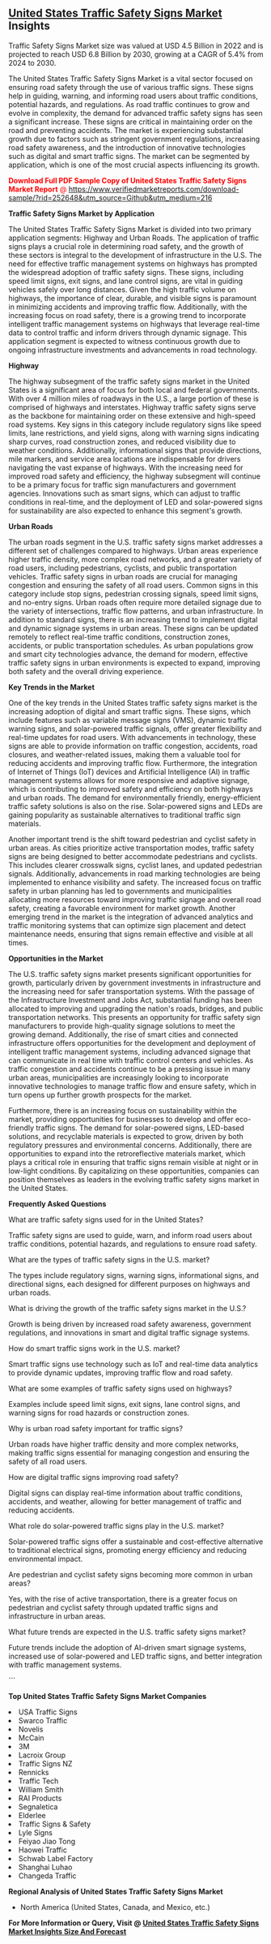 <h2><a href="https://www.verifiedmarketreports.com/download-sample/?rid=252648&amp;utm_source=Github&amp;utm_medium=216" target="_blank">United States Traffic Safety Signs Market</a> Insights</h2><p>Traffic Safety Signs Market size was valued at USD 4.5 Billion in 2022 and is projected to reach USD 6.8 Billion by 2030, growing at a CAGR of 5.4% from 2024 to 2030.</p><p><p>The United States Traffic Safety Signs Market is a vital sector focused on ensuring road safety through the use of various traffic signs. These signs help in guiding, warning, and informing road users about traffic conditions, potential hazards, and regulations. As road traffic continues to grow and evolve in complexity, the demand for advanced traffic safety signs has seen a significant increase. These signs are critical in maintaining order on the road and preventing accidents. The market is experiencing substantial growth due to factors such as stringent government regulations, increasing road safety awareness, and the introduction of innovative technologies such as digital and smart traffic signs. The market can be segmented by application, which is one of the most crucial aspects influencing its growth. <p><span class=""><span style="color: #ff0000;"><strong>Download Full PDF Sample Copy of United States Traffic Safety Signs Market Report</strong> @ </span><a href="https://www.verifiedmarketreports.com/download-sample/?rid=252648&amp;utm_source=Github&amp;utm_medium=216" target="_blank">https://www.verifiedmarketreports.com/download-sample/?rid=252648&amp;utm_source=Github&amp;utm_medium=216</a></span></p></p><p><strong>Traffic Safety Signs Market by Application</strong></p><p>The United States Traffic Safety Signs Market is divided into two primary application segments: Highway and Urban Roads. The application of traffic signs plays a crucial role in determining road safety, and the growth of these sectors is integral to the development of infrastructure in the U.S. The need for effective traffic management systems on highways has prompted the widespread adoption of traffic safety signs. These signs, including speed limit signs, exit signs, and lane control signs, are vital in guiding vehicles safely over long distances. Given the high traffic volume on highways, the importance of clear, durable, and visible signs is paramount in minimizing accidents and improving traffic flow. Additionally, with the increasing focus on road safety, there is a growing trend to incorporate intelligent traffic management systems on highways that leverage real-time data to control traffic and inform drivers through dynamic signage. This application segment is expected to witness continuous growth due to ongoing infrastructure investments and advancements in road technology.</p><p><strong>Highway</strong></p><p>The highway subsegment of the traffic safety signs market in the United States is a significant area of focus for both local and federal governments. With over 4 million miles of roadways in the U.S., a large portion of these is comprised of highways and interstates. Highway traffic safety signs serve as the backbone for maintaining order on these extensive and high-speed road systems. Key signs in this category include regulatory signs like speed limits, lane restrictions, and yield signs, along with warning signs indicating sharp curves, road construction zones, and reduced visibility due to weather conditions. Additionally, informational signs that provide directions, mile markers, and service area locations are indispensable for drivers navigating the vast expanse of highways. With the increasing need for improved road safety and efficiency, the highway subsegment will continue to be a primary focus for traffic sign manufacturers and government agencies. Innovations such as smart signs, which can adjust to traffic conditions in real-time, and the deployment of LED and solar-powered signs for sustainability are also expected to enhance this segment's growth.</p><p><strong>Urban Roads</strong></p><p>The urban roads segment in the U.S. traffic safety signs market addresses a different set of challenges compared to highways. Urban areas experience higher traffic density, more complex road networks, and a greater variety of road users, including pedestrians, cyclists, and public transportation vehicles. Traffic safety signs in urban roads are crucial for managing congestion and ensuring the safety of all road users. Common signs in this category include stop signs, pedestrian crossing signals, speed limit signs, and no-entry signs. Urban roads often require more detailed signage due to the variety of intersections, traffic flow patterns, and urban infrastructure. In addition to standard signs, there is an increasing trend to implement digital and dynamic signage systems in urban areas. These signs can be updated remotely to reflect real-time traffic conditions, construction zones, accidents, or public transportation schedules. As urban populations grow and smart city technologies advance, the demand for modern, effective traffic safety signs in urban environments is expected to expand, improving both safety and the overall driving experience.</p><p><strong>Key Trends in the Market</strong></p><p>One of the key trends in the United States traffic safety signs market is the increasing adoption of digital and smart traffic signs. These signs, which include features such as variable message signs (VMS), dynamic traffic warning signs, and solar-powered traffic signals, offer greater flexibility and real-time updates for road users. With advancements in technology, these signs are able to provide information on traffic congestion, accidents, road closures, and weather-related issues, making them a valuable tool for reducing accidents and improving traffic flow. Furthermore, the integration of Internet of Things (IoT) devices and Artificial Intelligence (AI) in traffic management systems allows for more responsive and adaptive signage, which is contributing to improved safety and efficiency on both highways and urban roads. The demand for environmentally friendly, energy-efficient traffic safety solutions is also on the rise. Solar-powered signs and LEDs are gaining popularity as sustainable alternatives to traditional traffic sign materials.</p><p>Another important trend is the shift toward pedestrian and cyclist safety in urban areas. As cities prioritize active transportation modes, traffic safety signs are being designed to better accommodate pedestrians and cyclists. This includes clearer crosswalk signs, cyclist lanes, and updated pedestrian signals. Additionally, advancements in road marking technologies are being implemented to enhance visibility and safety. The increased focus on traffic safety in urban planning has led to governments and municipalities allocating more resources toward improving traffic signage and overall road safety, creating a favorable environment for market growth. Another emerging trend in the market is the integration of advanced analytics and traffic monitoring systems that can optimize sign placement and detect maintenance needs, ensuring that signs remain effective and visible at all times.</p><p><strong>Opportunities in the Market</strong></p><p>The U.S. traffic safety signs market presents significant opportunities for growth, particularly driven by government investments in infrastructure and the increasing need for safer transportation systems. With the passage of the Infrastructure Investment and Jobs Act, substantial funding has been allocated to improving and upgrading the nation's roads, bridges, and public transportation networks. This presents an opportunity for traffic safety sign manufacturers to provide high-quality signage solutions to meet the growing demand. Additionally, the rise of smart cities and connected infrastructure offers opportunities for the development and deployment of intelligent traffic management systems, including advanced signage that can communicate in real time with traffic control centers and vehicles. As traffic congestion and accidents continue to be a pressing issue in many urban areas, municipalities are increasingly looking to incorporate innovative technologies to manage traffic flow and ensure safety, which in turn opens up further growth prospects for the market.</p><p>Furthermore, there is an increasing focus on sustainability within the market, providing opportunities for businesses to develop and offer eco-friendly traffic signs. The demand for solar-powered signs, LED-based solutions, and recyclable materials is expected to grow, driven by both regulatory pressures and environmental concerns. Additionally, there are opportunities to expand into the retroreflective materials market, which plays a critical role in ensuring that traffic signs remain visible at night or in low-light conditions. By capitalizing on these opportunities, companies can position themselves as leaders in the evolving traffic safety signs market in the United States.</p><p><strong>Frequently Asked Questions</strong></p><p>What are traffic safety signs used for in the United States?</p><p>Traffic safety signs are used to guide, warn, and inform road users about traffic conditions, potential hazards, and regulations to ensure road safety.</p><p>What are the types of traffic safety signs in the U.S. market?</p><p>The types include regulatory signs, warning signs, informational signs, and directional signs, each designed for different purposes on highways and urban roads.</p><p>What is driving the growth of the traffic safety signs market in the U.S.?</p><p>Growth is being driven by increased road safety awareness, government regulations, and innovations in smart and digital traffic signage systems.</p><p>How do smart traffic signs work in the U.S. market?</p><p>Smart traffic signs use technology such as IoT and real-time data analytics to provide dynamic updates, improving traffic flow and road safety.</p><p>What are some examples of traffic safety signs used on highways?</p><p>Examples include speed limit signs, exit signs, lane control signs, and warning signs for road hazards or construction zones.</p><p>Why is urban road safety important for traffic signs?</p><p>Urban roads have higher traffic density and more complex networks, making traffic signs essential for managing congestion and ensuring the safety of all road users.</p><p>How are digital traffic signs improving road safety?</p><p>Digital signs can display real-time information about traffic conditions, accidents, and weather, allowing for better management of traffic and reducing accidents.</p><p>What role do solar-powered traffic signs play in the U.S. market?</p><p>Solar-powered traffic signs offer a sustainable and cost-effective alternative to traditional electrical signs, promoting energy efficiency and reducing environmental impact.</p><p>Are pedestrian and cyclist safety signs becoming more common in urban areas?</p><p>Yes, with the rise of active transportation, there is a greater focus on pedestrian and cyclist safety through updated traffic signs and infrastructure in urban areas.</p><p>What future trends are expected in the U.S. traffic safety signs market?</p><p>Future trends include the adoption of AI-driven smart signage systems, increased use of solar-powered and LED traffic signs, and better integration with traffic management systems.</p>```</p><p><strong>Top United States Traffic Safety Signs Market Companies</strong></p><div data-test-id=""><p><li>USA Traffic Signs</li><li> Swarco Traffic</li><li> Novelis</li><li> McCain</li><li> 3M</li><li> Lacroix Group</li><li> Traffic Signs NZ</li><li> Rennicks</li><li> Traffic Tech</li><li> William Smith</li><li> RAI Products</li><li> Segnaletica</li><li> Elderlee</li><li> Traffic Signs & Safety</li><li> Lyle Signs</li><li> Feiyao Jiao Tong</li><li> Haowei Traffic</li><li> Schwab Label Factory</li><li> Shanghai Luhao</li><li> Changeda Traffic</li></p><div><strong>Regional Analysis of&nbsp;United States Traffic Safety Signs Market</strong></div><ul><li dir="ltr"><p dir="ltr">North America&nbsp;(United States, Canada, and Mexico, etc.)</p></li></ul><p><strong>For More Information or Query, Visit @&nbsp;</strong><strong><a href="https://www.verifiedmarketreports.com/product/traffic-safety-signs-market/?utm_source=Github&amp;utm_medium=216" target="_blank">United States Traffic Safety Signs Market Insights Size And Forecast</a></strong></p></div>
